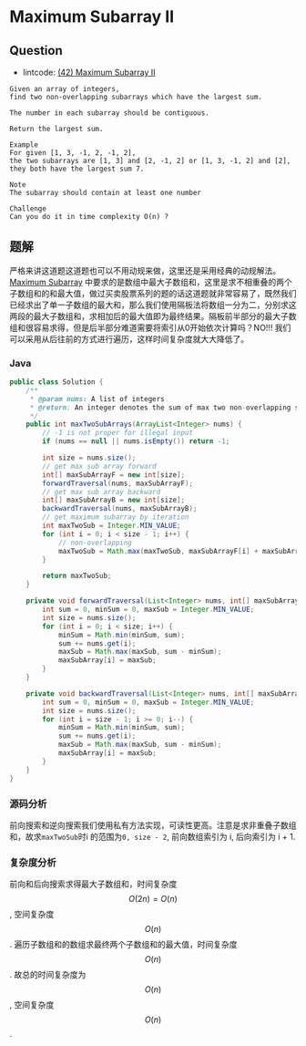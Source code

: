 # Maximum Subarray II

## Question

- lintcode: [(42) Maximum Subarray II](http://www.lintcode.com/en/problem/maximum-subarray-ii/)

```
Given an array of integers,
find two non-overlapping subarrays which have the largest sum.

The number in each subarray should be contiguous.

Return the largest sum.

Example
For given [1, 3, -1, 2, -1, 2],
the two subarrays are [1, 3] and [2, -1, 2] or [1, 3, -1, 2] and [2],
they both have the largest sum 7.

Note
The subarray should contain at least one number

Challenge
Can you do it in time complexity O(n) ?
```

## 题解

严格来讲这道题这道题也可以不用动规来做，这里还是采用经典的动规解法。[Maximum Subarray](http://algorithm.yuanbin.me/zh-hans/dynamic_programming/maximum_subarray.html) 中要求的是数组中最大子数组和，这里是求不相重叠的两个子数组和的和最大值，做过买卖股票系列的题的话这道题就非常容易了，既然我们已经求出了单一子数组的最大和，那么我们使用隔板法将数组一分为二，分别求这两段的最大子数组和，求相加后的最大值即为最终结果。隔板前半部分的最大子数组和很容易求得，但是后半部分难道需要将索引从0开始依次计算吗？NO!!! 我们可以采用从后往前的方式进行遍历，这样时间复杂度就大大降低了。

### Java

```java
public class Solution {
    /**
     * @param nums: A list of integers
     * @return: An integer denotes the sum of max two non-overlapping subarrays
     */
    public int maxTwoSubArrays(ArrayList<Integer> nums) {
        // -1 is not proper for illegal input
        if (nums == null || nums.isEmpty()) return -1;

        int size = nums.size();
        // get max sub array forward
        int[] maxSubArrayF = new int[size];
        forwardTraversal(nums, maxSubArrayF);
        // get max sub array backward
        int[] maxSubArrayB = new int[size];
        backwardTraversal(nums, maxSubArrayB);
        // get maximum subarray by iteration
        int maxTwoSub = Integer.MIN_VALUE;
        for (int i = 0; i < size - 1; i++) {
            // non-overlapping
            maxTwoSub = Math.max(maxTwoSub, maxSubArrayF[i] + maxSubArrayB[i + 1]);
        }

        return maxTwoSub;
    }

    private void forwardTraversal(List<Integer> nums, int[] maxSubArray) {
        int sum = 0, minSum = 0, maxSub = Integer.MIN_VALUE;
        int size = nums.size();
        for (int i = 0; i < size; i++) {
            minSum = Math.min(minSum, sum);
            sum += nums.get(i);
            maxSub = Math.max(maxSub, sum - minSum);
            maxSubArray[i] = maxSub;
        }
    }

    private void backwardTraversal(List<Integer> nums, int[] maxSubArray) {
        int sum = 0, minSum = 0, maxSub = Integer.MIN_VALUE;
        int size = nums.size();
        for (int i = size - 1; i >= 0; i--) {
            minSum = Math.min(minSum, sum);
            sum += nums.get(i);
            maxSub = Math.max(maxSub, sum - minSum);
            maxSubArray[i] = maxSub;
        }
    }
}
```

### 源码分析

前向搜索和逆向搜索我们使用私有方法实现，可读性更高。注意是求非重叠子数组和，故求`maxTwoSub`时i 的范围为`0, size - 2`, 前向数组索引为 i, 后向索引为 i + 1.

### 复杂度分析

前向和后向搜索求得最大子数组和，时间复杂度 $$O(2n)=O(n)$$, 空间复杂度 $$O(n)$$. 遍历子数组和的数组求最终两个子数组和的最大值，时间复杂度 $$O(n)$$. 故总的时间复杂度为 $$O(n)$$, 空间复杂度 $$O(n)$$.
